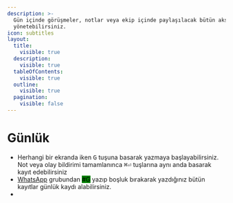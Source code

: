 ```yaml
---
description: >-
  Gün içinde görüşmeler, notlar veya ekip içinde paylaşılacak bütün aksiyonları
  yönetebilirsiniz.
icon: subtitles
layout:
  title:
    visible: true
  description:
    visible: true
  tableOfContents:
    visible: true
  outline:
    visible: true
  pagination:
    visible: false
---
```


# Günlük

* Herhangi bir ekranda iken <kbd>G</kbd> tuşuna basarak yazmaya başlayabilirsiniz. Not veya olay bildirimi tamamlanınca <kbd>⌘</kbd><kbd>_⏎_</kbd> tuşlarına aynı anda basarak kayıt edebilirsiniz
* [WhatsApp](whatsapp-entegrasyonu/whatsapp-hesabi.md) grubundan <mark style="background-color:green;">#G</mark> yazıp boşluk bırakarak yazdığınız bütün kayıtlar günlük kaydı alabilirsiniz.
*

